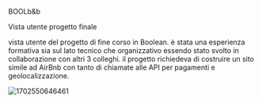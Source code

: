 BOOLb&b

Vista utente progetto finale


vista utente del progetto di fine corso in Boolean. è stata una esperienza formativa sia sul lato tecnico che organizzativo essendo stato svolto in collaborazione con altri 3 colleghi.
il progetto richiedeva di costruire un sito simile ad AirBnb con tanto di chiamate alle API per pagamenti e geolocalizzazione.


![1702550646461](https://github.com/AlessioMontebello90/BoolB-B-frontend/assets/134722770/9576a6ad-fdb1-4779-843d-ea5ecf782f98)
